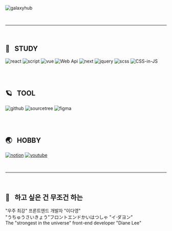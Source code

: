 ![galaxyhub](https://user-images.githubusercontent.com/70118192/213092109-cf80ea53-5638-49a9-b93c-b19fe6b0faeb.png "galaxyHub")

<br><hr/><br>
 
 ## 🌙 &nbsp; STUDY

![react](https://user-images.githubusercontent.com/70118192/213083241-0a1a9745-6700-4ad5-a3fe-784f9ab650fe.png "react")
![script](https://user-images.githubusercontent.com/70118192/213083264-ab341b97-dd1e-4ceb-8c10-81e69045c909.png "script")
![vue](https://user-images.githubusercontent.com/70118192/213083211-ea11808f-8eb7-47cd-a839-c90161b40baf.png "vue")
![Web Api](https://github.com/2D0/2D0/assets/70118192/b8c43ab4-802e-44ea-8e62-142595f43c0e)
![next](https://github.com/2D0/2D0/assets/70118192/ee740c2a-0275-473d-bf1f-6a28c3fe06e9 "next")
![jquery](https://user-images.githubusercontent.com/70118192/213083356-f6f24086-5be1-4241-8567-f6450ea0614a.png "jquey")
![scss](https://user-images.githubusercontent.com/70118192/213083362-58e29986-fb0a-47a2-aa8f-f01c2efb7465.png "scss")
![CSS-in-JS](https://github.com/2D0/2D0/assets/70118192/18ca4dcb-64a2-4977-b5db-f35f5623b9e8)

<!-- ![nuxt](https://user-images.githubusercontent.com/70118192/213083391-64b0500c-b125-4559-bbe1-b2cc7fcadc50.png "nuxt") -->
<!-- ![node](https://user-images.githubusercontent.com/70118192/213083468-68b7fdcf-f351-4df1-a9e8-a3e6aa5f2439.png "node") -->

<br><br>

## 🪐 &nbsp; TOOL

![github](https://user-images.githubusercontent.com/70118192/213084129-5b97bf92-7699-4ce2-bb87-80b265179aec.png)
![sourcetree](https://github.com/2D0/2D0/assets/70118192/3fcf0213-c9dd-4715-a8f6-d14b514c0e1c)
![figma](https://user-images.githubusercontent.com/70118192/213084194-34b0ef1a-6a4f-4dad-867e-0a0f23e59f43.png)
<!-- ![photoshop](https://user-images.githubusercontent.com/70118192/213084156-94ca2f65-ac0d-44ba-9b0c-4d00430ba080.png) -->
<!-- ![lightroom](https://user-images.githubusercontent.com/70118192/213084180-35175ed5-5130-45fa-808b-0cfe46f988f0.png) -->
<!-- ![illustator](https://user-images.githubusercontent.com/70118192/213084168-c775e4cc-d627-4e1f-80ad-0397eb1ac095.png) -->
<!-- ![cafe24](https://user-images.githubusercontent.com/70118192/213084089-ff5b5444-2290-474d-9977-e6c5b71eed3a.png) -->
<!-- ![postman](https://user-images.githubusercontent.com/70118192/213084143-68173941-9823-4c19-86cf-c84bfe1d4a69.png) -->
<!-- ![gnuboard](https://user-images.githubusercontent.com/70118192/213084100-1b190dd7-aadb-4397-840d-8ff949728038.png) -->

<br><br>
## 🌏 &nbsp; HOBBY
[![notion](https://github.com/2D0/2D0/assets/70118192/915d86c2-4225-4228-9a00-a2c41cb171f8)](https://2d0.notion.site/2d969ad7cd9c419f96fda86be9ada6d9?v=f4dc9425636248bc9cdf2927b27c6f43)
[![youtube](https://github.com/2D0/2D0/assets/70118192/8dae9bca-92bf-46f2-9ec8-d3a62a2600c6)](https://www.youtube.com/@idy7733)

<br><hr/><br>

## 🥴 &nbsp; 하고 싶은 건 무조건 하는 
"우주 최강" 프론트엔드 개발자 "이다영"<br>
"うちゅうさいきょう"フロントエンドかいはつしゃ "イ·ダヨン"<br>
The "strongest in the universe" front-end developer "Diane Lee"<br>



 
